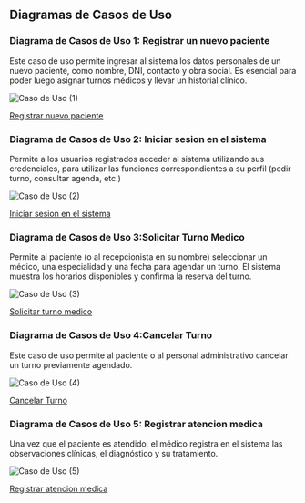 ## Diagramas de Casos de Uso

### Diagrama de Casos de Uso 1: Registrar un nuevo paciente
Este caso de uso permite ingresar al sistema los datos personales de un nuevo paciente, como nombre, DNI, contacto y obra social. Es esencial para poder luego asignar turnos médicos y llevar un historial clínico.
  

![Caso de Uso (1)](https://github.com/user-attachments/assets/355bd6eb-829a-4bbf-aa1a-3ef900527de8)

[Registrar nuevo paciente](https://drive.google.com/file/d/1plu4b89nxBPJWOyjnpaaOk1gV23zkiCZ/view?usp=sharing)




### Diagrama de Casos de Uso 2: Iniciar sesion en el sistema
Permite a los usuarios registrados acceder al sistema utilizando sus credenciales, para utilizar las funciones correspondientes a su perfil (pedir turno, consultar agenda, etc.)

![Caso de Uso (2)](https://github.com/user-attachments/assets/08bdada9-34a7-4f0d-b230-8b6801ae4021)

[Iniciar sesion en el sistema](https://drive.google.com/file/d/1plu4b89nxBPJWOyjnpaaOk1gV23zkiCZ/view?usp=sharing)




### Diagrama de Casos de Uso 3:Solicitar Turno Medico
Permite al paciente (o al recepcionista en su nombre) seleccionar un médico, una especialidad y una fecha para agendar un turno. El sistema muestra los horarios disponibles y confirma la reserva del turno.

![Caso de Uso (3)](https://github.com/user-attachments/assets/14e4bb1f-df59-400f-8cb3-07f4254498d9)

[Solicitar turno medico](https://drive.google.com/file/d/1plu4b89nxBPJWOyjnpaaOk1gV23zkiCZ/view?usp=sharing)





### Diagrama de Casos de Uso 4:Cancelar Turno
Este caso de uso permite al paciente o al personal administrativo cancelar un turno previamente agendado.

 ![Caso de Uso (4)](https://github.com/user-attachments/assets/13336450-726c-48be-8a72-aa9a5ed9f591)

[Cancelar Turno](https://drive.google.com/file/d/1plu4b89nxBPJWOyjnpaaOk1gV23zkiCZ/view?usp=sharing)



### Diagrama de Casos de Uso 5: Registrar atencion medica
Una vez que el paciente es atendido, el médico registra en el sistema las observaciones clínicas, el diagnóstico y su tratamiento.

 ![Caso de Uso (5)](https://github.com/user-attachments/assets/f4b42ffc-0ecc-412c-91ad-a99a942ccdea)


 [Registrar atencion medica]( https://drive.google.com/file/d/1plu4b89nxBPJWOyjnpaaOk1gV23zkiCZ/view?usp=sharing)


















